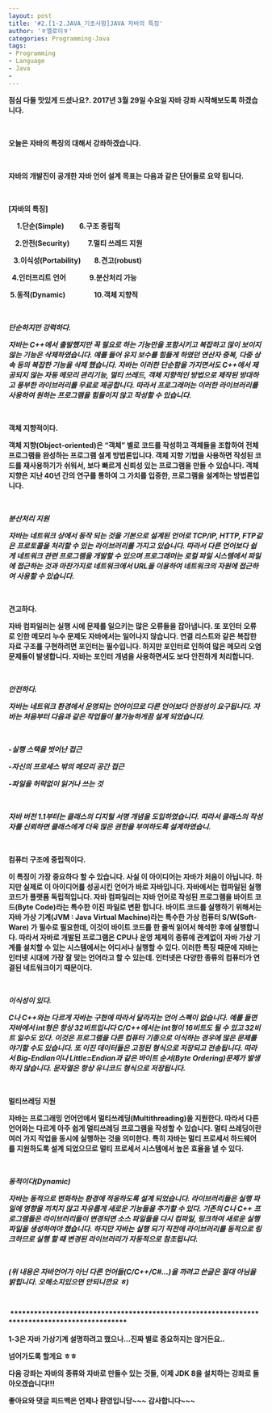 ```yaml
---
layout: post
title: '#2.[1-2.JAVA_기초사항]JAVA 자바의 특징'
author: 'ㅎ엘로이ㅎ'
categories: Programming-Java
tags:
- Programming
- Language
- Java
-
---
```



<script> location.href='https://cafe.naver.com/develoid/701413' ; </script>

<b><p><span><b></span></p><p><span>점심 다들 맛있게 드셨나요?</span><span>. 2017</span><span>년 </span><span>3</span><span>월 </span><span>29</span><span>일 수요일 자바 강좌 시작해보도록 하겠습니다</span><span>.</span></p><p><span>&nbsp;</span></p><p><span>오늘은 자바의 특징의 대해서 강좌하겠습니다</span><span>.</span></p><p><span>&nbsp;</span></p><p><span>자바의 개발진이 공개한 자바 언어 설계 목표는 다음과 같은 단어들로 요약 됩니다</span><span>.</span></p><p><span>&nbsp;</span></p><p><span>[</span><span>자바의 특징</span><span>]</span></p><p><span>&nbsp;<span> &nbsp; &nbsp;1.</span></span><span>단순</span><span>(Simple)</span><span>&nbsp; &nbsp; &nbsp; &nbsp; &nbsp;</span><span>6.</span><span>구조 중립적</span></p><p><span>&nbsp; &nbsp; 2.</span><span>안전</span><span>(Security)</span><span>&nbsp; &nbsp; &nbsp; &nbsp; &nbsp; &nbsp;</span><span>7.</span><span>멀티 쓰레드 지원</span></p><p><span>&nbsp; &nbsp;3.</span><span>이식성</span><span>(Portability)</span><span>&nbsp; &nbsp; &nbsp; &nbsp;&nbsp;</span><span>8.</span><span>견고</span><span>(robust)</span></p><p><span>&nbsp; 4.</span><span>인터프리트 언어</span><span>&nbsp; &nbsp; &nbsp; &nbsp; &nbsp; &nbsp; &nbsp;&nbsp;</span><span>9.</span><span>분산처리 가능</span></p><p><span>&nbsp;5.</span><span>동적</span><span>(Dynamic)</span><span>&nbsp; &nbsp; &nbsp; &nbsp; &nbsp; &nbsp; &nbsp; &nbsp; &nbsp;</span><span>10.</span><span>객체 지향적</span></p><p><span>&nbsp;</span></p><p><span>*</span><span>단순하지만 강력하다</span><span>.</span></p><p><span>자바는 </span><span>C++</span><span>에서 출발했지만 꼭 필요로 하는 기능만을 포함시키고 복잡하고 많이 보이지 않는 기능은 삭제하였습니다</span><span>. </span><span>예를 들어 유지 보수를 힘들게 하였던 연산자 중복</span><span>, </span><span>다중 상속 등의 복잡한 기능을 삭제 했습니다</span><span>. </span><span>자바는 이러한 단순함을 가지면서도 </span><span>C++</span><span>에서 제공되지 않는 자동 메모리 관리기능</span><span>, </span><span>멀티 쓰레드</span><span>, </span><span>객체 지향적인 방법으로 제작된 방대하고 풍부한 라이브러리를 무료로 제공합니다</span><span>. </span><span>따라서 프로그래머는 이러한 라이브러리를 사용하여 원하는 프로그램을 힘들이지 않고 작성할 수 있습니다</span><span>.</span></p><p><span>&nbsp;</span></p><p><span>*</span><span>객체 지향적이다</span><span>.</span></p><p><span>객체 지향</span><span>(Object-oriented)</span><span>은 </span><span>“</span><span>객체</span><span>” </span><span>별로 코드를 작성하고 객체들을 조합하여 전체 프로그램을 완성하는 프로그램 설계 방법론입니다</span><span>. </span><span>객체 지향 기법을 사용하면 작성된 코드를 재사용하기가 쉬워서</span><span>, </span><span>보다 빠르게 신뢰성 있는 프로그램을 만들 수 있습니다</span><span>. </span><span>객체 지향은 지난 </span><span>40</span><span>년 간의 연구를 통하여 그 가치를 입증한</span><span>, </span><span>프로그램을 설계하는 방법론입니다</span><span>.</span></p><p><span>&nbsp;</span></p><p><span>*</span><span>분산처리 지원</span></p><p><span>자바는 네트워크 상에서 동작 되는 것을 기본으로 설계된 언어로 </span><span>TCP/IP, HTTP, FTP</span><span>같은 프로토콜을 처리할 수 있는 라이브러리를 가지고 있습니다</span><span>. </span><span>따라서 다른 언어보다 쉽게 네트워크 관련 프로그램을 개발할 수 있으며 프로그래머는 로컬 파일 시스템에서 파일에 접근하는 것과 마찬가지로 네트워크에서 </span><span>URL</span><span>을 이용하여 네트워크의 자원에 접근하여 사용할 수 있습니다</span><span>.</span></p><p><span>&nbsp;</span></p><p><span>*</span><span>견고하다</span><span>.</span></p><p><span>자바 컴파일러는 실행 시에 문제를 일으키는 많은 오류들을 잡아냅니다</span><span>. </span><span>또 포인터 오류로 인한 메모리 누수 문제도 자바에서는 일어나지 않습니다</span><span>. </span><span>연결 리스트와 같은 복잡한 자료 구조를 구현하려면 포인터는 필수입니다</span><span>. </span><span>하지만 포인터로 인하여 많은 메모리 오염 문제들이 발생합니다</span><span>. </span><span>자바는 포인터 개념을 사용하면서도 보다 안전하게 처리합니다</span><span>.</span></p><p><span>&nbsp;</span></p><p><span>*</span><span>안전하다</span><span>.</span></p><p><span>자바는 네트워크 환경에서 운영되는 언어이므로 다른 언어보다 안정성이 요구됩니다</span><span>. </span><span>자바는 처음부터 다음과 같은 작업들이 불가능하게끔 설계 되었습니다</span><span>.</span></p><p><span>&nbsp;</span></p><p><span>-</span><span>실행 스택을 벗어난 접근</span></p><p><span>-</span><span>자신의 프로세스 밖의 메모리 공간 접근</span></p><p><span>-</span><span>파일을 허락없이 읽거나 쓰는 것</span></p><p><span>&nbsp;</span></p><p><span>자바 버전 </span><span>1.1</span><span>부터는 클래스의 디지털 서명 개념을 도입하였습니다</span><span>. </span><span>따라서 클래스의 작성 자를 신뢰하면 클래스에게 더욱 많은 권한을 부여하도록 설계하였습니</span><span>.</span></p><p><span>&nbsp;</span></p><p><span>*</span><span>컴퓨터 구조에 중립적이다</span><span>.</span></p><p><span>이 특징이 가장 중요하다 할 수 있습니다</span><span>. </span><span>사실 이 아이디어는 자바가 처음이 아닙니다</span><span>. </span><span>하지만 실제로 이 아이디어를 성공시킨 언어가 바로 자바입니다</span><span>. </span><span>자바에서는 컴파일된 실행 코드가 플랫폼 독립적입니다</span><span>. </span><span>자바 컴파일러는 자바 언어로 작성된 프로그램을 바이트 코드</span><span>(Byte Code)</span><span>라는 특수한 이진 파일로 변환 합니다</span><span>. </span><span>바이트 코드를 실행하기 위해서는 자바 가상 기계</span><span>(JVM : Java Virtual Machine)</span><span>라는 특수한 가상 컴퓨터 </span><span>S/W(Soft-Ware) </span><span>가 필수로 필요한데</span><span>, </span><span>이것이 바이트 코드를 한 줄씩 읽어서 해석한 후에 실행합니다</span><span>. </span><span>따라서 자바로 개발된 프로그램은  </span><span>CPU</span><span>나 운영 체제의 종류에 관계없이 자바 가상 기계를 설치할 수 있는 시스템에서는 어디서나 실행할 수 있다</span><span>. </span><span>이러한 특징 때문에 자바는 인터넷 시대에 가장 잘 맞는 언어라고 할 수 있는데</span><span>. </span><span>인터넷은 다양한 종류의 컴퓨터가 연결된 네트워크이기 때문이다</span><span>.</span></p><p><span>&nbsp;</span></p><p><span>*</span><span>이식성이 있다</span><span>.</span></p><p><span>C</span><span>나 </span><span>C++</span><span>와는 다르게 자바는 구현에 따라서 달라지는 언어 스펙이 없습니다</span><span>. </span><span>예를 들면 자바에서 </span><span>int</span><span>형은 항상 </span><span>32</span><span>비트입니다 </span><span>C/C++</span><span>에서는 </span><span>int</span><span>형이 </span><span>16</span><span>비트도 될 수 있고 </span><span>32</span><span>비트 일수도 있다</span><span>. </span><span>이것은 프로그램을 다른 컴퓨터 기종으로 이식하는 경우에 많은 문제를 야기할 수도 있습니다</span><span>. </span><span>또 이진 데이터들은 고정된 형식으로 저장되고 전송됩니다</span><span>. </span><span>따라서 </span><span>Big-Endian</span><span>이나 </span><span>Little=Endian</span><span>과 같은 바이트 순서</span><span>(Byte Ordering)</span><span>문제가 발생하지 않습니다</span><span>. </span><span>문자열은 항상 유니코드 형식으로 저장됩니다</span><span>.</span></p><p><span>&nbsp;</span></p><p><span>*</span><span>멀티쓰레딩 지원</span></p><p><span>자바는 프로그래밍 언어안에서 멀티쓰레딩</span><span>(Multithreading)</span><span>을 지원한다</span><span>. </span><span>따라서 다른 언어와는 다르게 아주 쉽게 멀티쓰레딩 프로그램을 작성할 수 있습니다</span><span>. </span><span>멀티 쓰레딩이란 여러 가지 작업을 동시에 실행하는 것을 의미한다</span><span>. </span><span>특히 자바는 멀티 프로세서 하드웨어를 지원하도록 설계 되었으므로 멀티 프로세서 시스템에서 높은 효율을 낼 수 있다</span><span>.</span></p><p><span>&nbsp;</span></p><p><span>*</span><span>동적이다</span><span>(Dynamic)</span></p><p><span>자바는 동적으로 변화하는 환경에 적응하도록 설계 되었습니다</span><span>. </span><span>라이브러리들은 실행 파일에 영향을 끼치지 않고 자유롭게 새로운 기능들을 추가할 수 있다</span><span>. </span><span>기존의 </span><span>C</span><span>나 </span><span>C++ </span><span>프로그램들은 라이브러리들이 변경되면 소스 파일들을 다시 컴파일</span><span>, </span><span>링크하여 새로운 실행 파일을 생성하여야 했습니다</span><span>. </span><span>하지만 자바는 실행 되기 직전에 라이브러리를 동적으로 링크하므로 실행 할 때 변경된 라이브러리가 자동적으로 참조됩니다</span><span>.</span></p><p><span>&nbsp;</span></p><p><span>(</span><span>위 내용은 자바언어가 아닌 다른 언어들</span><span>(C/C++/C#...)</span><span>을 까려고 쓴글은 절대 아님을 밝힙니다</span><span>. </span><span>오해소지있으면 안되니깐요 ㅎ</span><span>)</span></p><p><span>&nbsp;</span></p><p><span>&nbsp;**********************************************************************************************</span></p><p><span>1-3</span><span>은 자바 가상기계 설명하려고 했으나</span><span>...</span><span>진짜 별로 중요하지는 않거든요</span><span>..</span></p><p><span>넘어가도록 할게요 ㅎㅎ</span></p><p><span><b><b></b></span></p><p><span>다음 강좌는 자바의 종류와 자바로 만들수 있는 것들, 이제 JDK 8을 설치하는 강좌로 돌아오겠습니다!!!</span></p><p><span><b><b></b></span></p><p><b><span>좋아요와 댓글 피드백은 언제나 환영입니당~~~ 감사합니다~~~</span></b></p></blockquote><p></p><p></p><p></p><p></p><p></p><p></p><p></p><p></p><p></p><p></p><p></p><p></p><p></p><p></p><p></p><p></p><p></p><p></p><p></p><p></p><p></p><p></p><p></p><p></p><p></p><p></p><p></p><p></p><p></p><p></p><p></p><p></p><p></p><p></p><p></p><p></p><p></p><p></p><p></p><p></p><p></p><p></p><p></p><p></p><p></p><p></p><p></p><p></p><p></p><p></p><p></p>
